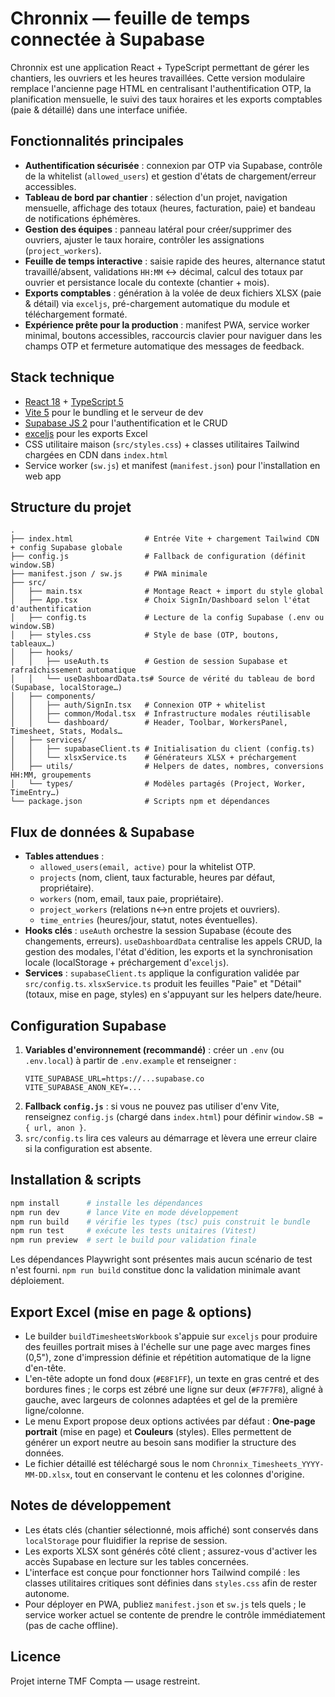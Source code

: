# Chronnix — feuille de temps connectée à Supabase

Chronnix est une application React + TypeScript permettant de gérer les chantiers, les ouvriers et les heures travaillées. Cette version modulaire remplace l'ancienne page HTML en centralisant l'authentification OTP, la planification mensuelle, le suivi des taux horaires et les exports comptables (paie & détaillé) dans une interface unifiée.

## Fonctionnalités principales

- **Authentification sécurisée** : connexion par OTP via Supabase, contrôle de la whitelist (`allowed_users`) et gestion d'états de chargement/erreur accessibles.
- **Tableau de bord par chantier** : sélection d'un projet, navigation mensuelle, affichage des totaux (heures, facturation, paie) et bandeau de notifications éphémères.
- **Gestion des équipes** : panneau latéral pour créer/supprimer des ouvriers, ajuster le taux horaire, contrôler les assignations (`project_workers`).
- **Feuille de temps interactive** : saisie rapide des heures, alternance statut travaillé/absent, validations `HH:MM` ↔ décimal, calcul des totaux par ouvrier et persistance locale du contexte (chantier + mois).
- **Exports comptables** : génération à la volée de deux fichiers XLSX (paie & détail) via `exceljs`, pré-chargement automatique du module et téléchargement formaté.
- **Expérience prête pour la production** : manifest PWA, service worker minimal, boutons accessibles, raccourcis clavier pour naviguer dans les champs OTP et fermeture automatique des messages de feedback.

## Stack technique

- [React 18](https://react.dev/) + [TypeScript 5](https://www.typescriptlang.org/)
- [Vite 5](https://vitejs.dev/) pour le bundling et le serveur de dev
- [Supabase JS 2](https://supabase.com/docs/reference/javascript/introduction) pour l'authentification et le CRUD
- [exceljs](https://github.com/exceljs/exceljs) pour les exports Excel
- CSS utilitaire maison (`src/styles.css`) + classes utilitaires Tailwind chargées en CDN dans `index.html`
- Service worker (`sw.js`) et manifest (`manifest.json`) pour l'installation en web app

## Structure du projet

```
.
├── index.html                # Entrée Vite + chargement Tailwind CDN + config Supabase globale
├── config.js                 # Fallback de configuration (définit window.SB)
├── manifest.json / sw.js     # PWA minimale
├── src/
│   ├── main.tsx              # Montage React + import du style global
│   ├── App.tsx               # Choix SignIn/Dashboard selon l'état d'authentification
│   ├── config.ts             # Lecture de la config Supabase (.env ou window.SB)
│   ├── styles.css            # Style de base (OTP, boutons, tableaux…)
│   ├── hooks/
│   │   ├── useAuth.ts        # Gestion de session Supabase et rafraîchissement automatique
│   │   └── useDashboardData.ts# Source de vérité du tableau de bord (Supabase, localStorage…)
│   ├── components/
│   │   ├── auth/SignIn.tsx   # Connexion OTP + whitelist
│   │   ├── common/Modal.tsx  # Infrastructure modales réutilisable
│   │   └── dashboard/        # Header, Toolbar, WorkersPanel, Timesheet, Stats, Modals…
│   ├── services/
│   │   ├── supabaseClient.ts # Initialisation du client (config.ts)
│   │   └── xlsxService.ts    # Générateurs XLSX + préchargement
│   ├── utils/                # Helpers de dates, nombres, conversions HH:MM, groupements
│   └── types/                # Modèles partagés (Project, Worker, TimeEntry…)
└── package.json              # Scripts npm et dépendances
```

## Flux de données & Supabase

- **Tables attendues** :
  - `allowed_users(email, active)` pour la whitelist OTP.
  - `projects` (nom, client, taux facturable, heures par défaut, propriétaire).
  - `workers` (nom, email, taux paie, propriétaire).
  - `project_workers` (relations n↔n entre projets et ouvriers).
  - `time_entries` (heures/jour, statut, notes éventuelles).
- **Hooks clés** : `useAuth` orchestre la session Supabase (écoute des changements, erreurs). `useDashboardData` centralise les appels CRUD, la gestion des modales, l'état d'édition, les exports et la synchronisation locale (localStorage + préchargement d'`exceljs`).
- **Services** : `supabaseClient.ts` applique la configuration validée par `src/config.ts`. `xlsxService.ts` produit les feuilles "Paie" et "Détail" (totaux, mise en page, styles) en s'appuyant sur les helpers date/heure.

## Configuration Supabase

1. **Variables d'environnement (recommandé)** : créer un `.env` (ou `.env.local`) à partir de `.env.example` et renseigner :
   ```env
   VITE_SUPABASE_URL=https://...supabase.co
   VITE_SUPABASE_ANON_KEY=...
   ```
2. **Fallback `config.js`** : si vous ne pouvez pas utiliser d'env Vite, renseignez `config.js` (chargé dans `index.html`) pour définir `window.SB = { url, anon }`.
3. `src/config.ts` lira ces valeurs au démarrage et lèvera une erreur claire si la configuration est absente.

## Installation & scripts

```bash
npm install      # installe les dépendances
npm run dev      # lance Vite en mode développement
npm run build    # vérifie les types (tsc) puis construit le bundle
npm run test     # exécute les tests unitaires (Vitest)
npm run preview  # sert le build pour validation finale
```

Les dépendances Playwright sont présentes mais aucun scénario de test n'est fourni. `npm run build` constitue donc la validation minimale avant déploiement.

## Export Excel (mise en page & options)

- Le builder `buildTimesheetsWorkbook` s'appuie sur `exceljs` pour produire des feuilles portrait mises à l'échelle sur une page avec marges fines (0,5"), zone d'impression définie et répétition automatique de la ligne d'en-tête.
- L'en-tête adopte un fond doux (`#E8F1FF`), un texte en gras centré et des bordures fines ; le corps est zébré une ligne sur deux (`#F7F7F8`), aligné à gauche, avec largeurs de colonnes adaptées et gel de la première ligne/colonne.
- Le menu Export propose deux options activées par défaut : **One-page portrait** (mise en page) et **Couleurs** (styles). Elles permettent de générer un export neutre au besoin sans modifier la structure des données.
- Le fichier détaillé est téléchargé sous le nom `Chronnix_Timesheets_YYYY-MM-DD.xlsx`, tout en conservant le contenu et les colonnes d'origine.

## Notes de développement

- Les états clés (chantier sélectionné, mois affiché) sont conservés dans `localStorage` pour fluidifier la reprise de session.
- Les exports XLSX sont générés côté client ; assurez-vous d'activer les accès Supabase en lecture sur les tables concernées.
- L'interface est conçue pour fonctionner hors Tailwind compilé : les classes utilitaires critiques sont définies dans `styles.css` afin de rester autonome.
- Pour déployer en PWA, publiez `manifest.json` et `sw.js` tels quels ; le service worker actuel se contente de prendre le contrôle immédiatement (pas de cache offline).

## Licence

Projet interne TMF Compta — usage restreint.
